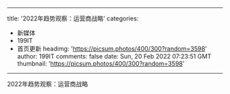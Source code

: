
---
title: '2022年趋势观察：运营商战略'
categories: 
 - 新媒体
 - 199IT
 - 首页更新
headimg: 'https://picsum.photos/400/300?random=3598'
author: 199IT
comments: false
date: Sun, 20 Feb 2022 07:23:51 GMT
thumbnail: 'https://picsum.photos/400/300?random=3598'
---

<div>   
2022年趋势观察：运营商战略  
</div>
            